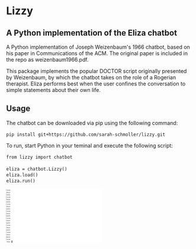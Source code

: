 # Lizzy
## A Python implementation of the Eliza chatbot

A Python implementation of Joseph Weizenbaum's 1966 chatbot, based on his paper in Communications of the ACM. The original paper is included in the repo as weizenbaum1966.pdf.

This package implements the popular DOCTOR script originally presented by Weizenbaum, by which the chatbot takes on the role of a Rogerian therapist. Eliza performs best when the user confines the conversation to simple statements about their own life.

## Usage

The chatbot can be downloaded via pip using the following command:

```
pip install git+https://github.com/sarah-schmoller/lizzy.git
```

To run, start Python in your teminal and execute the following script:

```
from lizzy import chatbot

eliza = chatbot.Lizzy()
eliza.load()
eliza.run()

```

![](https://github.com/sarah-schmoller/lizzy/blob/main/demo.gif)